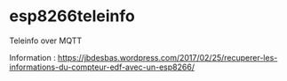 # esp8266teleinfo
Teleinfo over MQTT

Information : https://jbdesbas.wordpress.com/2017/02/25/recuperer-les-informations-du-compteur-edf-avec-un-esp8266/

